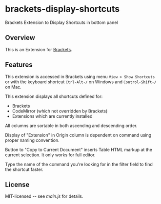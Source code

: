 brackets-display-shortcuts
==========================

Brackets Extension to Display Shortcuts in bottom panel

## Overview

This is an Extension for [Brackets](https://github.com/adobe/brackets). 

## Features

This extension is accessed in Brackets using menu `View > Show Shortcuts` or with the keyboard shortcut `Ctrl-Alt-/` on Windows and `Control-Shift-/` on Mac.

This extension displays all shortcuts defined for:
* Brackets
* CodeMirror (which not overridden by Brackets)
* Extensions which are currently installed 

All columns are sortable in both ascending and descending order.

Display of "Extension" in Origin column is dependent on command using proper naming convention.

Button to "Copy to Current Document" inserts Table HTML markup at the current selection. It only works for full editor.

Type the name of the command you're looking for in the filter field to find the shortcut faster.

## License

MIT-licensed -- see _main.js_ for details.
